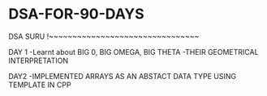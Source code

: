 # DSA-FOR-90-DAYS
DSA SURU !~~~~~~~~~~~~~~~~~~~~~~~~~~~~~~~~


DAY 1 
-Learnt about BIG 0, BIG OMEGA, BIG THETA
-THEIR GEOMETRICAL INTERPRETATION

DAY2 
-IMPLEMENTED ARRAYS AS AN ABSTACT DATA TYPE USING TEMPLATE IN CPP
